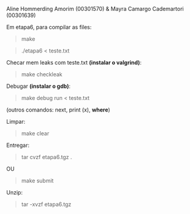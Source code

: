 Aline Hommerding Amorim (00301570) & Mayra Camargo Cademartori (00301639)

Em etapa6, para compilar as files:

> make

> ./etapa6 < teste.txt

Checar mem leaks com teste.txt **(instalar o valgrind)**:

> make checkleak

Debugar **(instalar o gdb)**:

> make debug
> run < teste.txt

(outros comandos: next, print (x), **where**)

Limpar:

> make clear

Entregar:

> tar cvzf etapa6.tgz .

OU

> make submit

Unzip:

> tar -xvzf etapa6.tgz
